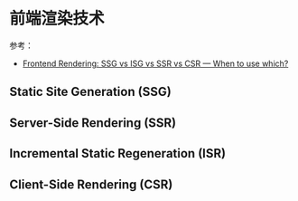 # 前端渲染技术

参考：

- [Frontend Rendering: SSG vs ISG vs SSR vs CSR — When to use which?](https://tapajyoti-bose.medium.com/frontend-rendering-ssg-vs-isg-vs-ssr-vs-csr-when-to-use-which-1bf9f39ff07c)

## Static Site Generation (SSG)

## Server-Side Rendering (SSR)

## Incremental Static Regeneration (ISR)

## Client-Side Rendering (CSR)
